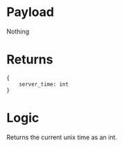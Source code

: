 # Payload

Nothing

# Returns

```
{
    server_time: int
}
```

# Logic

Returns the current unix time as an int.
